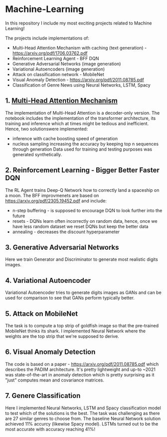 # Machine-Learning

In this repository I include my most exciting projects related to Machine Learning!

The projects include implementations of:
- Multi-Head Attention Mechanism with caching (text generation) - https://arxiv.org/pdf/1706.03762.pdf
- Reinforcement Learning Agent - BFF DQN
- Generative Adversarial Networks (image generation)
- Variational Autoencoders (image generation)
- Attack on classification network - MobileNet
- Visual Anomaly Detection - https://arxiv.org/pdf/2011.08785.pdf
- Classification of Genre News using Neural Networks, LSTM, Spacy

## 1. [Multi-Head Attention Mechanism](https://github.com/pnarkiewicz/Machine-Learning/blob/main/Deep%20Neural%20Networks%20-%20Notebooks/Transformer-Attention.ipynb)

The implementation of Multi-Head Attention is a decoder-only version. The notebook includes the implementation of the transformer architecture, its training and inference which at times might be tedious and inefficient. Hence, two solutionswere implemented:
- inference with cache boosting speed of generation
- nucleus sampling increasing the accuracy by keeping top n sequences through generation
Data used for training and testing purposes was generated synthetically.

## 2. Reinforcement Learning - Bigger Better Faster DQN

The RL Agent trains Deep-Q Network how to correctly land a spaceship on a moon. The BFF improvmenets are based on https://arxiv.org/pdf/2305.19452.pdf and include:
- n-step buffering - is supposed to encourage DQN to look further into the future
- resets - DQNs learn often incorrectly on random data, hence, once we have less random dataset we reset DQNs but keep the better data
- annealing - decreases the discount hyperparameter

## 3. Generative Adversarial Networks

Here we train Generator and Discriminator to generate most realistic digits images.

## 4. Variational Autoencoder

Variational Autoencoder tries to generate digits images as GANs and can be used for comparison to see that GANs perform typically better.

## 5. Attack on MobileNet

The task is to compute a top strip of goldfish image so that the pre-trained MobileNet thinks its shark. I implemented Neural Network where the weights are the top strip that we're supposed to derive.

## 6. Visual Anomaly Detection

The code is based on a paper - https://arxiv.org/pdf/2011.08785.pdf which describes the PADIM architecture. It's pretty lightweight and up-to ~2021 was state-of-the-art in anomaly detection which is pretty surprising as it "just" computes mean and covariance matrices.

## 7. Genere Classification 

Here I implemented Neural Networks, LSTM and Spacy classification model to test which of the solutions is the best. The task was challenging as there are 27 similar genres to choose from. The baseline Neural Network solution achieved 11% accurcy (likewise Spacy model). LSTMs turned out to be the most accurate with accuracy reaching 41%!



